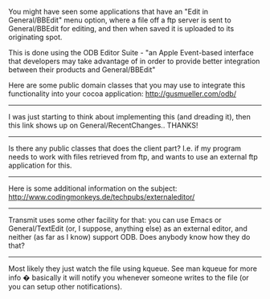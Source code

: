 You might have seen some applications that have an "Edit in General/BBEdit" menu option, where a file off a ftp server is sent to General/BBEdit for editing, and then when saved it is uploaded to its originating spot.

This is done using the ODB Editor Suite - "an Apple Event-based interface that developers may take advantage of in order to provide better integration between their products and General/BBEdit"

Here are some public domain classes that you may use to integrate this functionality into your cocoa application: http://gusmueller.com/odb/

----

I was just starting to think about implementing this (and dreading it), then this link shows up on General/RecentChanges.. THANKS!

----

Is there any public classes that does the client part? I.e. if my program needs to work with files retrieved from ftp, and wants to use an external ftp application for this.

----
Here is some additional information on the subject: http://www.codingmonkeys.de/techpubs/externaleditor/

----
Transmit uses some other facility for that: you can use Emacs or General/TextEdit (or, I suppose, anything else) as an external editor, and neither (as far as I know) support ODB. Does anybody know how they do that?

----

Most likely they just watch the file using kqueue. See man kqueue for more info � basically it will notify you whenever someone writes to the file (or you can setup other notifications).